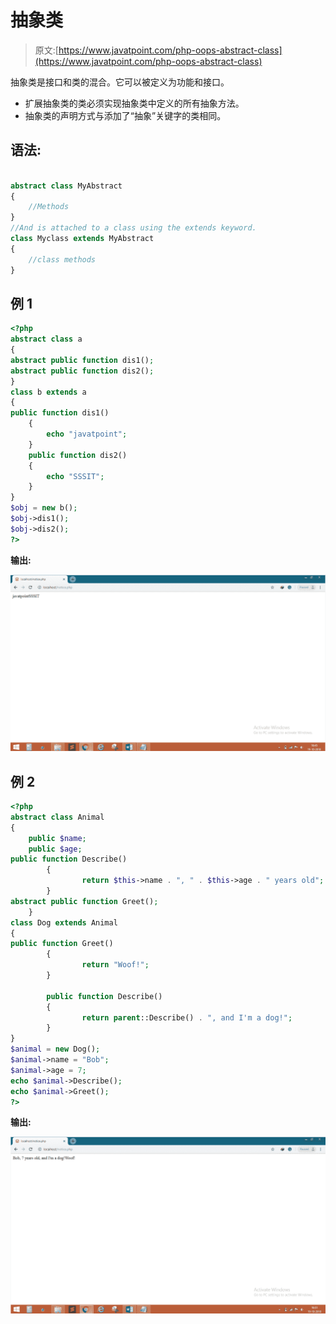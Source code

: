 # 抽象类

> 原文:[https://www.javatpoint.com/php-oops-abstract-class](https://www.javatpoint.com/php-oops-abstract-class)

抽象类是接口和类的混合。它可以被定义为功能和接口。

*   扩展抽象类的类必须实现抽象类中定义的所有抽象方法。
*   抽象类的声明方式与添加了“抽象”关键字的类相同。

## 语法:

```php

abstract class MyAbstract
{
	//Methods
}
//And is attached to a class using the extends keyword.
class Myclass extends MyAbstract
{
	//class methods
}

```

## 例 1

```php
<?php
abstract class a
{
abstract public function dis1();
abstract public function dis2();
}
class b extends a
{
public function dis1()
	{
		echo "javatpoint";
	}
	public function dis2()
	{
		echo "SSSIT";	
	}
}
$obj = new b();
$obj->dis1();
$obj->dis2();
?>

```

**输出:**

![ABSTRACT CLASS](img/cc4af7923851ebb07541812d514ed5c2.png)

## 例 2

```php
<?php
abstract class Animal
{
    public $name;
    public $age;
public function Describe()
    	{
        		return $this->name . ", " . $this->age . " years old";    
    	}
abstract public function Greet();
   	}
class Dog extends Animal
{
public function Greet()
    	{
        		return "Woof!";    
    	}

    	public function Describe()
    	{
        		return parent::Describe() . ", and I'm a dog!";    
    	}
}
$animal = new Dog();
$animal->name = "Bob";
$animal->age = 7;
echo $animal->Describe();
echo $animal->Greet();
?>

```

**输出:**

![ABSTRACT CLASS](img/7c7b5ff539d44c662f50c917dfa3239c.png)